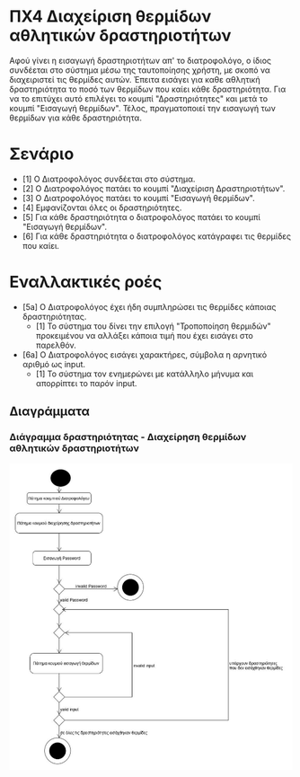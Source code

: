 # ΠΧ4 Διαχείριση θερμίδων αθλητικών δραστηριοτήτων
Αφού γίνει η εισαγωγή δραστηριοτήτων απ' το διατροφολόγο, ο ίδιος συνδέεται στο σύστημα μέσω της ταυτοποίησης χρήστη, με σκοπό να διαχειριστεί τις θερμίδες αυτών. Έπειτα εισάγει για καθε αθλητική δραστηριότητα το ποσό των θερμίδων που καίει κάθε δραστηριότητα. Για να το επιτύχει αυτό επιλέγει το κουμπί "Δραστηριότητες" και μετά το κουμπί "Εισαγωγή θερμίδων". Τέλος, πραγματοποιεί την εισαγωγή των θερμίδων για κάθε δραστηριότητα.

# Σενάριο
* [1] Ο Διατροφολόγος συνδέεται στο σύστημα.
* [2] Ο Διατροφολόγος πατάει το κουμπί "Διαχείριση Δραστηριοτήτων".
* [3] O Διατροφολόγος πατάει το κουμπί "Εισαγωγή θερμίδων".
* [4] Εμφανίζονται όλες οι δραστηριότητες.
* [5] Για κάθε δραστηριότητα ο διατροφολόγος πατάει το κουμπί "Εισαγωγή θερμίδων".
* [6] Για κάθε δραστηριότητα ο διατροφολόγος κατάγραφει τις θερμίδες που καίει.

# Εναλλακτικές ροές
* [5a] O Διατροφολόγος έχει ήδη συμπληρώσει τις θερμίδες κάποιας δραστηριότητας.
  * [1] To σύστημα του δίνει την επιλογή "Τροποποίηση θερμιδών" προκειμένου να αλλάξει κάποια τιμή που έχει εισάγει στο παρελθόν.
* [6a] O Διατροφολόγος εισάγει χαρακτήρες, σύμβολα η αρνητικό αριθμό ως input.
  * [1] To σύστημα τον ενημερώνει με κατάλληλο μήνυμα και απορρίπτει το παρόν input.
  
## Διαγράμματα
  
### Διάγραμμα δραστηριότητας - Διαχείρηση θερμίδων αθλητικών δραστηριοτήτων
![Διάγραμμα δραστηριότητα - Άνοιγμα Λογαριασμού](Diagrams/activity-calories-exercise-administration.jpg)
